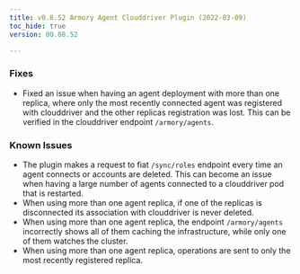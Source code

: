 ```yaml
---
title: v0.8.52 Armory Agent Clouddriver Plugin (2022-03-09)
toc_hide: true
version: 00.08.52

---
```


### Fixes

* Fixed an issue when having an agent deployment with more than one replica, where only the most recently connected agent was registered with clouddriver and the other replicas registration was lost. This can be verified in the clouddriver endpoint `/armory/agents`.

### Known Issues

* The plugin makes a request to fiat `/sync/roles` endpoint every time an agent connects or accounts are deleted. This can become an issue when having a large number of agents connected to a clouddriver pod that is restarted.
* When using more than one agent replica, if one of the replicas is disconnected its association with clouddriver is never deleted.
* When using more than one agent replica, the endpoint `/armory/agents` incorrectly shows all of them caching the infrastructure, while only one of them watches the cluster.
* When using more than one agent replica, operations are sent to only the most recently registered replica.
